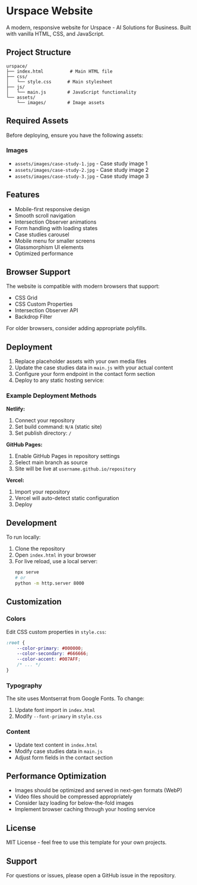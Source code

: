 # Urspace Website

A modern, responsive website for Urspace - AI Solutions for Business. Built with vanilla HTML, CSS, and JavaScript.

## Project Structure

```
urspace/
├── index.html          # Main HTML file
├── css/
│   └── style.css      # Main stylesheet
├── js/
│   └── main.js        # JavaScript functionality
└── assets/
    └── images/        # Image assets
```

## Required Assets

Before deploying, ensure you have the following assets:

### Images
- `assets/images/case-study-1.jpg` - Case study image 1
- `assets/images/case-study-2.jpg` - Case study image 2
- `assets/images/case-study-3.jpg` - Case study image 3

## Features

- Mobile-first responsive design
- Smooth scroll navigation
- Intersection Observer animations
- Form handling with loading states
- Case studies carousel
- Mobile menu for smaller screens
- Glassmorphism UI elements
- Optimized performance

## Browser Support

The website is compatible with modern browsers that support:
- CSS Grid
- CSS Custom Properties
- Intersection Observer API
- Backdrop Filter

For older browsers, consider adding appropriate polyfills.

## Deployment

1. Replace placeholder assets with your own media files
2. Update the case studies data in `main.js` with your actual content
3. Configure your form endpoint in the contact form section
4. Deploy to any static hosting service:

### Example Deployment Methods

**Netlify:**
1. Connect your repository
2. Set build command: `N/A` (static site)
3. Set publish directory: `/`

**GitHub Pages:**
1. Enable GitHub Pages in repository settings
2. Select main branch as source
3. Site will be live at `username.github.io/repository`

**Vercel:**
1. Import your repository
2. Vercel will auto-detect static configuration
3. Deploy

## Development

To run locally:
1. Clone the repository
2. Open `index.html` in your browser
3. For live reload, use a local server:
   ```bash
   npx serve
   # or
   python -m http.server 8000
   ```

## Customization

### Colors
Edit CSS custom properties in `style.css`:
```css
:root {
    --color-primary: #000000;
    --color-secondary: #666666;
    --color-accent: #007AFF;
    /* ... */
}
```

### Typography
The site uses Montserrat from Google Fonts. To change:
1. Update font import in `index.html`
2. Modify `--font-primary` in `style.css`

### Content
- Update text content in `index.html`
- Modify case studies data in `main.js`
- Adjust form fields in the contact section

## Performance Optimization

- Images should be optimized and served in next-gen formats (WebP)
- Video files should be compressed appropriately
- Consider lazy loading for below-the-fold images
- Implement browser caching through your hosting service

## License

MIT License - feel free to use this template for your own projects.

## Support

For questions or issues, please open a GitHub issue in the repository. 